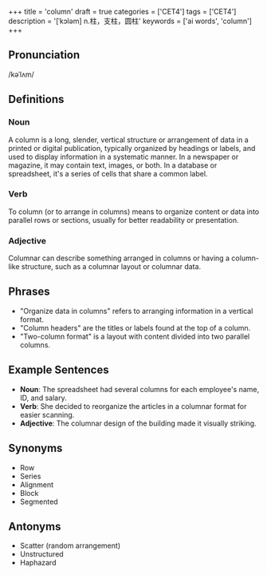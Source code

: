 +++
title = 'column'
draft = true
categories = ['CET4']
tags = ['CET4']
description = '[ˈkɔləm] n.柱，支柱，圆柱'
keywords = ['ai words', 'column']
+++

## Pronunciation
/kəˈlʌm/

## Definitions
### Noun
A column is a long, slender, vertical structure or arrangement of data in a printed or digital publication, typically organized by headings or labels, and used to display information in a systematic manner. In a newspaper or magazine, it may contain text, images, or both. In a database or spreadsheet, it's a series of cells that share a common label.

### Verb
To column (or to arrange in columns) means to organize content or data into parallel rows or sections, usually for better readability or presentation.

### Adjective
Columnar can describe something arranged in columns or having a column-like structure, such as a columnar layout or columnar data.

## Phrases
- "Organize data in columns" refers to arranging information in a vertical format.
- "Column headers" are the titles or labels found at the top of a column.
- "Two-column format" is a layout with content divided into two parallel columns.

## Example Sentences
- **Noun**: The spreadsheet had several columns for each employee's name, ID, and salary.
- **Verb**: She decided to reorganize the articles in a columnar format for easier scanning.
- **Adjective**: The columnar design of the building made it visually striking.

## Synonyms
- Row
- Series
- Alignment
- Block
- Segmented

## Antonyms
- Scatter (random arrangement)
- Unstructured
- Haphazard
